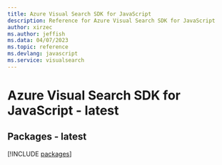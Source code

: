 ```yaml
---
title: Azure Visual Search SDK for JavaScript
description: Reference for Azure Visual Search SDK for JavaScript
author: xirzec
ms.author: jeffish
ms.data: 04/07/2023
ms.topic: reference
ms.devlang: javascript
ms.service: visualsearch
---
```

# Azure Visual Search SDK for JavaScript - latest
## Packages - latest
[!INCLUDE [packages](visual-search-index.md)]